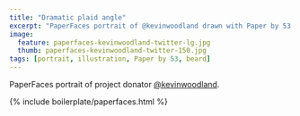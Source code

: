 ```yaml
---
title: "Dramatic plaid angle"
excerpt: "PaperFaces portrait of @kevinwoodland drawn with Paper by 53 on an iPad."
image: 
  feature: paperfaces-kevinwoodland-twitter-lg.jpg
  thumb: paperfaces-kevinwoodland-twitter-150.jpg
tags: [portrait, illustration, Paper by 53, beard]
---
```


PaperFaces portrait of project donator [@kevinwoodland](http://twitter.com/kevinwoodland).

{% include boilerplate/paperfaces.html %}